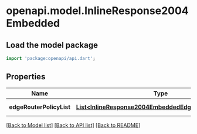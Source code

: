 # openapi.model.InlineResponse2004Embedded

## Load the model package
```dart
import 'package:openapi/api.dart';
```

## Properties
Name | Type | Description | Notes
------------ | ------------- | ------------- | -------------
**edgeRouterPolicyList** | [**List&lt;InlineResponse2004EmbeddedEdgeRouterPolicyList&gt;**](InlineResponse2004EmbeddedEdgeRouterPolicyList.md) |  | [default to []]

[[Back to Model list]](../README.md#documentation-for-models) [[Back to API list]](../README.md#documentation-for-api-endpoints) [[Back to README]](../README.md)



